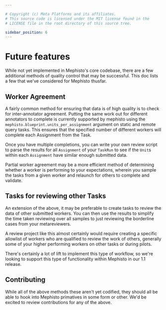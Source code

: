 ```yaml
---

# Copyright (c) Meta Platforms and its affiliates.
# This source code is licensed under the MIT license found in the
# LICENSE file in the root directory of this source tree.

sidebar_position: 6
---
```


# Future features

While not yet implemented in Mephisto's core codebase, there are a few additional methods of quality control that may be successful. This doc lists a few that we've considered for Mephisto thusfar.

## Worker Agreement

A fairly common method for ensuring that data is of high quality is to check for inter-annotator agreement. Putting the same work out for different annotators to complete is currently supported by mephisto using the `mephisto.blueprint.units_per_assignment` argument on static and remote query tasks. This ensures that the specified number of different workers will complete each Assignment from the Task.

Once you have multiple completions, you can write your own review script to parse the results for all `Assignment` of your `TaskRun` to see if the `Unit`s within each `Assignment` have similar enough submitted data.

Partial worker agreement may be a more efficient method of determining whether a worker is performing to your expectations, wherein you sample the tasks from a given worker and relaunch for others to complete and validate.

## Tasks for reviewing other Tasks

An extension of the above, it may be preferable to create tasks to review the data of other submitted workers. You can then use the results to simplify the time taken reviewing over all samples to just reviewing the borderline cases from your metareviewers.

A review project like this almost certainly would require creating a specific allowlist of workers who are qualified to review the work of others, generally some of your higher performing workers on other tasks or during pilots.

There's certainly a lot of lift to implement this type of workflow, so we're looking to support this type of functionality within Mephisto in our 1.1 release.

## Contributing

While all of the above methods these aren't yet codified, they should all be able to hook into Mephisto primatives in some form or other. We'd be excited to review contributions for any of the above.
